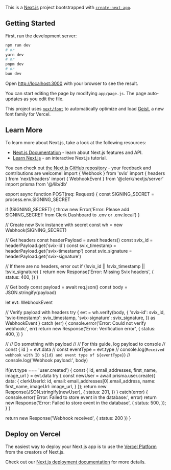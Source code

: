 This is a [Next.js](https://nextjs.org) project bootstrapped with [`create-next-app`](https://nextjs.org/docs/app/api-reference/cli/create-next-app).

## Getting Started

First, run the development server:

```bash
npm run dev
# or
yarn dev
# or
pnpm dev
# or
bun dev
```

Open [http://localhost:3000](http://localhost:3000) with your browser to see the result.

You can start editing the page by modifying `app/page.js`. The page auto-updates as you edit the file.

This project uses [`next/font`](https://nextjs.org/docs/app/building-your-application/optimizing/fonts) to automatically optimize and load [Geist](https://vercel.com/font), a new font family for Vercel.

## Learn More

To learn more about Next.js, take a look at the following resources:

- [Next.js Documentation](https://nextjs.org/docs) - learn about Next.js features and API.
- [Learn Next.js](https://nextjs.org/learn) - an interactive Next.js tutorial.

You can check out [the Next.js GitHub repository](https://github.com/vercel/next.js) - your feedback and contributions are welcome!
import { Webhook } from 'svix'
import { headers } from 'next/headers'
import { WebhookEvent } from '@clerk/nextjs/server'
import prisma from '@/lib/db'

export async function POST(req: Request) {
  const SIGNING_SECRET = process.env.SIGNING_SECRET

  if (!SIGNING_SECRET) {
    throw new Error('Error: Please add SIGNING_SECRET from Clerk Dashboard to .env or .env.local')
  }

  // Create new Svix instance with secret
  const wh = new Webhook(SIGNING_SECRET)

  // Get headers
  const headerPayload = await headers()
  const svix_id = headerPayload.get('svix-id')
  const svix_timestamp = headerPayload.get('svix-timestamp')
  const svix_signature = headerPayload.get('svix-signature')

  // If there are no headers, error out
  if (!svix_id || !svix_timestamp || !svix_signature) {
    return new Response('Error: Missing Svix headers', {
      status: 400,
    })
  }

  // Get body
  const payload = await req.json()
  const body = JSON.stringify(payload)

  let evt: WebhookEvent

  // Verify payload with headers
  try {
    evt = wh.verify(body, {
      'svix-id': svix_id,
      'svix-timestamp': svix_timestamp,
      'svix-signature': svix_signature,
    }) as WebhookEvent
  } catch (err) {
    console.error('Error: Could not verify webhook:', err)
    return new Response('Error: Verification error', {
      status: 400,
    })
  }

  // // Do something with payload
  // // For this guide, log payload to console
  // const { id } = evt.data
  // const eventType = evt.type
  // console.log(`Received webhook with ID ${id} and event type of ${eventType}`)
  // console.log('Webhook payload:', body)

  if(evt.type === 'user.created') {
    const { id, email_addresses, first_name, image_url } = evt.data
    try {
      const newUser = await prisma.user.create({
        data: {
          clerkUserId: id,
          email: email_addresses[0].email_address,
          name: first_name,
          imageUrl: image_url,
        }
      });
      return new Response(JSON.stringify(newUser), {
        status: 201,
      })
    } catch(error) {
      console.error('Error: Failed to store event in the database:', error)
      return new Response('Error: Failed to store event in the database', {
        status: 500,
      });
    }
  }

  return new Response('Webhook received', { status: 200 })
}

## Deploy on Vercel

The easiest way to deploy your Next.js app is to use the [Vercel Platform](https://vercel.com/new?utm_medium=default-template&filter=next.js&utm_source=create-next-app&utm_campaign=create-next-app-readme) from the creators of Next.js.

Check out our [Next.js deployment documentation](https://nextjs.org/docs/app/building-your-application/deploying) for more details.
